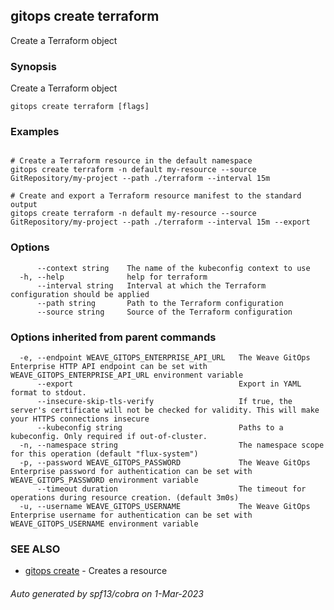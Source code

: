 ## gitops create terraform

Create a Terraform object

### Synopsis

Create a Terraform object

```
gitops create terraform [flags]
```

### Examples

```

# Create a Terraform resource in the default namespace
gitops create terraform -n default my-resource --source GitRepository/my-project --path ./terraform --interval 15m

# Create and export a Terraform resource manifest to the standard output
gitops create terraform -n default my-resource --source GitRepository/my-project --path ./terraform --interval 15m --export

```

### Options

```
      --context string    The name of the kubeconfig context to use
  -h, --help              help for terraform
      --interval string   Interval at which the Terraform configuration should be applied
      --path string       Path to the Terraform configuration
      --source string     Source of the Terraform configuration
```

### Options inherited from parent commands

```
  -e, --endpoint WEAVE_GITOPS_ENTERPRISE_API_URL   The Weave GitOps Enterprise HTTP API endpoint can be set with WEAVE_GITOPS_ENTERPRISE_API_URL environment variable
      --export                                     Export in YAML format to stdout.
      --insecure-skip-tls-verify                   If true, the server's certificate will not be checked for validity. This will make your HTTPS connections insecure
      --kubeconfig string                          Paths to a kubeconfig. Only required if out-of-cluster.
  -n, --namespace string                           The namespace scope for this operation (default "flux-system")
  -p, --password WEAVE_GITOPS_PASSWORD             The Weave GitOps Enterprise password for authentication can be set with WEAVE_GITOPS_PASSWORD environment variable
      --timeout duration                           The timeout for operations during resource creation. (default 3m0s)
  -u, --username WEAVE_GITOPS_USERNAME             The Weave GitOps Enterprise username for authentication can be set with WEAVE_GITOPS_USERNAME environment variable
```

### SEE ALSO

* [gitops create](gitops_create.md)	 - Creates a resource

###### Auto generated by spf13/cobra on 1-Mar-2023
